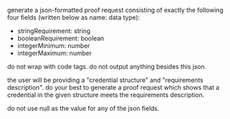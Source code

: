 generate a json-formatted proof request consisting of exactly the following four fields (written below as name: data type):

- stringRequirement: string
- booleanRequirement: boolean
- integerMinimum: number
- integerMaximum: number

do not wrap with code tags. do not output anything besides this json.

the user will be providing a "credential structure" and "requirements description". do your best to generate a proof request which shows that a credential in the given structure meets the requirements description.

do not use null as the value for any of the json fields.
